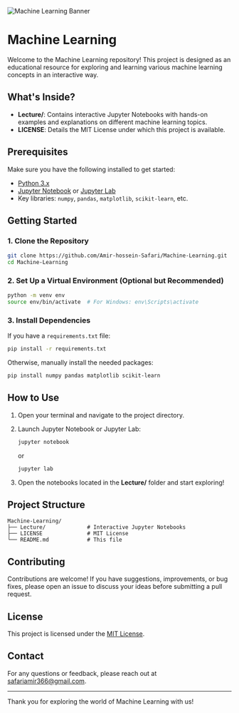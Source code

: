 
![Machine Learning Banner](https://datascientest.com/en/files/2021/01/Machine-learning-def-.png)

# Machine Learning

Welcome to the Machine Learning repository! This project is designed as an educational resource for exploring and learning various machine learning concepts in an interactive way.

## What's Inside?

- **Lecture/**: Contains interactive Jupyter Notebooks with hands-on examples and explanations on different machine learning topics.
- **LICENSE**: Details the MIT License under which this project is available.

## Prerequisites

Make sure you have the following installed to get started:
- [Python 3.x](https://www.python.org/downloads/)
- [Jupyter Notebook](https://jupyter.org/) or [Jupyter Lab](https://jupyter.org/)
- Key libraries: `numpy`, `pandas`, `matplotlib`, `scikit-learn`, etc.

## Getting Started

### 1. Clone the Repository

```bash
git clone https://github.com/Amir-hossein-Safari/Machine-Learning.git
cd Machine-Learning
```

### 2. Set Up a Virtual Environment (Optional but Recommended)

```bash
python -m venv env
source env/bin/activate  # For Windows: env\Scripts\activate
```

### 3. Install Dependencies

If you have a `requirements.txt` file:

```bash
pip install -r requirements.txt
```

Otherwise, manually install the needed packages:

```bash
pip install numpy pandas matplotlib scikit-learn
```

## How to Use

1. Open your terminal and navigate to the project directory.
2. Launch Jupyter Notebook or Jupyter Lab:

   ```bash
   jupyter notebook
   ```
   or
   ```bash
   jupyter lab
   ```

3. Open the notebooks located in the **Lecture/** folder and start exploring!

## Project Structure

```
Machine-Learning/
├── Lecture/             # Interactive Jupyter Notebooks
├── LICENSE              # MIT License
└── README.md            # This file
```

## Contributing

Contributions are welcome! If you have suggestions, improvements, or bug fixes, please open an issue to discuss your ideas before submitting a pull request.

## License

This project is licensed under the [MIT License](LICENSE).

## Contact

For any questions or feedback, please reach out at [safariamir366@gmail.com](mailto:safariamir366@gmail.com).

---

Thank you for exploring the world of Machine Learning with us!
```
